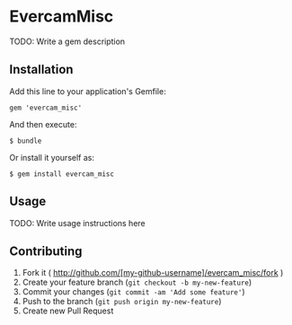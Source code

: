 # EvercamMisc

TODO: Write a gem description

## Installation

Add this line to your application's Gemfile:

    gem 'evercam_misc'

And then execute:

    $ bundle

Or install it yourself as:

    $ gem install evercam_misc

## Usage

TODO: Write usage instructions here

## Contributing

1. Fork it ( http://github.com/[my-github-username]/evercam_misc/fork )
2. Create your feature branch (`git checkout -b my-new-feature`)
3. Commit your changes (`git commit -am 'Add some feature'`)
4. Push to the branch (`git push origin my-new-feature`)
5. Create new Pull Request

